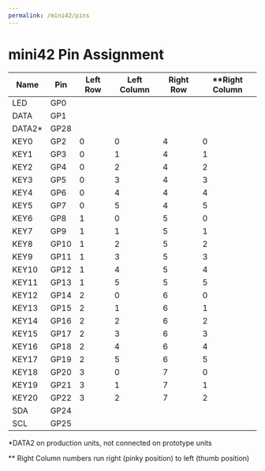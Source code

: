 ```yaml
---
permalink: /mini42/pins
---
```


# mini42 Pin Assignment
| Name   | Pin  |  Left Row | Left Column | Right Row | **Right Column |
|--------|------|-----------|-------------|-----------|--------------|
| LED    | GP0  |           |             |           |              |
| DATA   | GP1  |           |             |           |              |
| DATA2* | GP28 |           |             |           |              |
| KEY0   | GP2  | 0         | 0           | 4         | 0            |
| KEY1   | GP3  | 0         | 1           | 4         | 1            |
| KEY2   | GP4  | 0         | 2           | 4         | 2            |
| KEY3   | GP5  | 0         | 3           | 4         | 3            |
| KEY4   | GP6  | 0         | 4           | 4         | 4            |
| KEY5   | GP7  | 0         | 5           | 4         | 5            |
| KEY6   | GP8  | 1         | 0           | 5         | 0            |
| KEY7   | GP9  | 1         | 1           | 5         | 1            |
| KEY8   | GP10 | 1         | 2           | 5         | 2            |
| KEY9   | GP11 | 1         | 3           | 5         | 3            |
| KEY10  | GP12 | 1         | 4           | 5         | 4            |
| KEY11  | GP13 | 1         | 5           | 5         | 5            |
| KEY12  | GP14 | 2         | 0           | 6         | 0            |
| KEY13  | GP15 | 2         | 1           | 6         | 1            |
| KEY14  | GP16 | 2         | 2           | 6         | 2            |
| KEY15  | GP17 | 2         | 3           | 6         | 3            |
| KEY16  | GP18 | 2         | 4           | 6         | 4            |
| KEY17  | GP19 | 2         | 5           | 6         | 5            |
| KEY18  | GP20 | 3         | 0           | 7         | 0            |
| KEY19  | GP21 | 3         | 1           | 7         | 1            |
| KEY20  | GP22 | 3         | 2           | 7         | 2            |
| SDA    | GP24 |           |             |           |              |
| SCL    | GP25 |           |             |           |              |

\*DATA2 on production units, not connected on prototype units

\** Right Column numbers run right (pinky position) to left (thumb position)